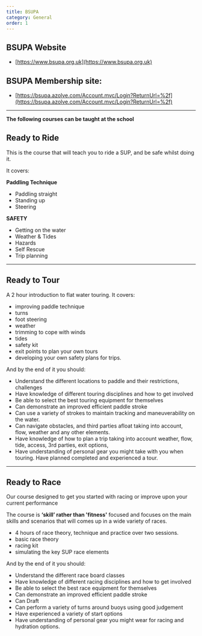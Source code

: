 ```yaml
---
title: BSUPA
category: General
order: 1
---
```

## BSUPA Website
- [https://www.bsupa.org.uk](https://www.bsupa.org.uk)

## BSUPA Membership site:
- [https://bsupa.azolve.com/Account.mvc/Login?ReturnUrl=%2f](https://bsupa.azolve.com/Account.mvc/Login?ReturnUrl=%2f)

---
**The following courses can be taught at the school**

## Ready to Ride
This is the course that will teach you to ride a SUP, and be safe whilst doing it.

It covers:

**Paddling Technique**
- Paddling straight
- Standing up
- Steering

**SAFETY**
- Getting on the water
- Weather & Tides
- Hazards
- Self Rescue
- Trip planning

---
## Ready to Tour
A 2 hour introduction to flat water touring.
It covers:
- improving paddle technique
- turns
- foot steering
- weather
- trimming to cope with winds
- tides
- safety kit
- exit points to plan your own tours
- developing your own safety plans for trips.

And by the end of it you should:
- Understand the different locations to paddle and their restrictions, challenges
- Have knowledge of different touring disciplines and how to get involved
- Be able to select the best touring equipment for themselves
- Can demonstrate an improved efficient paddle stroke
- Can use a variety of strokes to maintain tracking and maneuverability on the water.
- Can navigate obstacles, and third parties afloat taking into account, flow, weather and any other elements.
- Have knowledge of how to plan a trip taking into account weather, flow, tide, access, 3rd parties, exit options,
- Have understanding of personal gear you might take with you when touring. Have planned completed and experienced a tour.

---
## Ready to Race
Our course designed to get you started with racing or improve upon your current performance

The course is **‘skill’ rather than 'fitness'** focused and focuses on the main skills and scenarios that will comes up in a wide variety of races.

- 4 hours of race theory, technique and practice over two sessions.
- basic race theory
- racing kit
- simulating the key SUP race elements

And by the end of it you should:
- Understand the different race board classes
- Have knowledge of different racing disciplines and how to get involved
- Be able to select the best race equipment for themselves
- Can demonstrate an improved efficient paddle stroke
- Can Draft
- Can perform a variety of turns around buoys using good judgement
- Have experienced a variety of start options
- Have understanding of personal gear you might wear for racing and hydration options.
